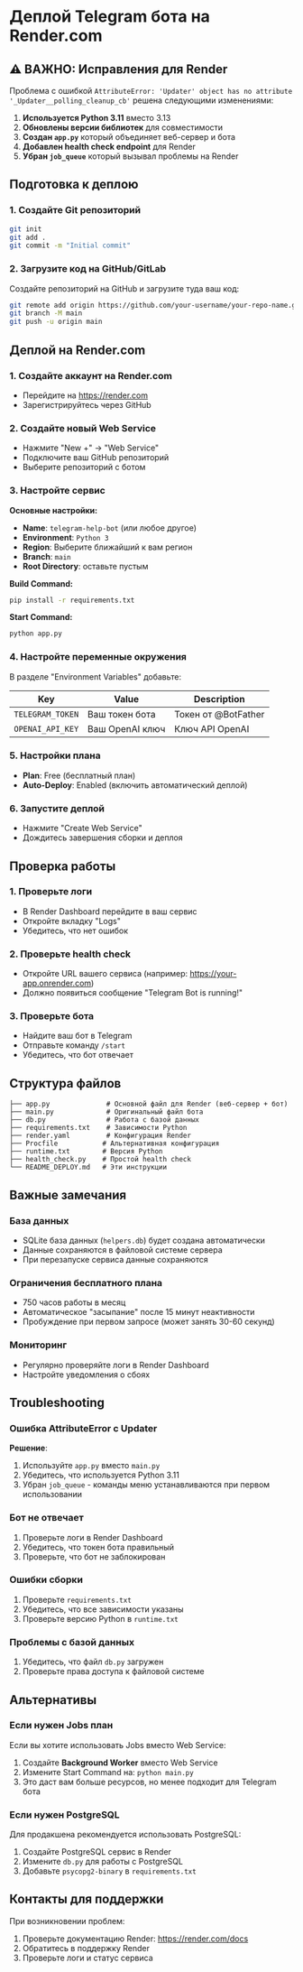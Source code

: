 # Деплой Telegram бота на Render.com

## ⚠️ ВАЖНО: Исправления для Render

Проблема с ошибкой `AttributeError: 'Updater' object has no attribute '_Updater__polling_cleanup_cb'` решена следующими изменениями:

1. **Используется Python 3.11** вместо 3.13
2. **Обновлены версии библиотек** для совместимости
3. **Создан `app.py`** который объединяет веб-сервер и бота
4. **Добавлен health check endpoint** для Render
5. **Убран `job_queue`** который вызывал проблемы на Render

## Подготовка к деплою

### 1. Создайте Git репозиторий

```bash
git init
git add .
git commit -m "Initial commit"
```

### 2. Загрузите код на GitHub/GitLab

Создайте репозиторий на GitHub и загрузите туда ваш код:

```bash
git remote add origin https://github.com/your-username/your-repo-name.git
git branch -M main
git push -u origin main
```

## Деплой на Render.com

### 1. Создайте аккаунт на Render.com
- Перейдите на https://render.com
- Зарегистрируйтесь через GitHub

### 2. Создайте новый Web Service
- Нажмите "New +" → "Web Service"
- Подключите ваш GitHub репозиторий
- Выберите репозиторий с ботом

### 3. Настройте сервис

**Основные настройки:**
- **Name**: `telegram-help-bot` (или любое другое)
- **Environment**: `Python 3`
- **Region**: Выберите ближайший к вам регион
- **Branch**: `main`
- **Root Directory**: оставьте пустым

**Build Command:**
```bash
pip install -r requirements.txt
```

**Start Command:**
```bash
python app.py
```

### 4. Настройте переменные окружения

В разделе "Environment Variables" добавьте:

| Key | Value | Description |
|-----|-------|-------------|
| `TELEGRAM_TOKEN` | Ваш токен бота | Токен от @BotFather |
| `OPENAI_API_KEY` | Ваш OpenAI ключ | Ключ API OpenAI |

### 5. Настройки плана
- **Plan**: Free (бесплатный план)
- **Auto-Deploy**: Enabled (включить автоматический деплой)

### 6. Запустите деплой
- Нажмите "Create Web Service"
- Дождитесь завершения сборки и деплоя

## Проверка работы

### 1. Проверьте логи
- В Render Dashboard перейдите в ваш сервис
- Откройте вкладку "Logs"
- Убедитесь, что нет ошибок

### 2. Проверьте health check
- Откройте URL вашего сервиса (например: https://your-app.onrender.com)
- Должно появиться сообщение "Telegram Bot is running!"

### 3. Проверьте бота
- Найдите ваш бот в Telegram
- Отправьте команду `/start`
- Убедитесь, что бот отвечает

## Структура файлов

```
├── app.py              # Основной файл для Render (веб-сервер + бот)
├── main.py             # Оригинальный файл бота
├── db.py               # Работа с базой данных
├── requirements.txt    # Зависимости Python
├── render.yaml         # Конфигурация Render
├── Procfile           # Альтернативная конфигурация
├── runtime.txt        # Версия Python
├── health_check.py    # Простой health check
└── README_DEPLOY.md   # Эти инструкции
```

## Важные замечания

### База данных
- SQLite база данных (`helpers.db`) будет создана автоматически
- Данные сохраняются в файловой системе сервера
- При перезапуске сервиса данные сохраняются

### Ограничения бесплатного плана
- 750 часов работы в месяц
- Автоматическое "засыпание" после 15 минут неактивности
- Пробуждение при первом запросе (может занять 30-60 секунд)

### Мониторинг
- Регулярно проверяйте логи в Render Dashboard
- Настройте уведомления о сбоях

## Troubleshooting

### Ошибка AttributeError с Updater
**Решение**: 
1. Используйте `app.py` вместо `main.py` 
2. Убедитесь, что используется Python 3.11
3. Убран `job_queue` - команды меню устанавливаются при первом использовании

### Бот не отвечает
1. Проверьте логи в Render Dashboard
2. Убедитесь, что токен бота правильный
3. Проверьте, что бот не заблокирован

### Ошибки сборки
1. Проверьте `requirements.txt`
2. Убедитесь, что все зависимости указаны
3. Проверьте версию Python в `runtime.txt`

### Проблемы с базой данных
1. Убедитесь, что файл `db.py` загружен
2. Проверьте права доступа к файловой системе

## Альтернативы

### Если нужен Jobs план
Если вы хотите использовать Jobs вместо Web Service:

1. Создайте **Background Worker** вместо Web Service
2. Измените Start Command на: `python main.py`
3. Это даст вам больше ресурсов, но менее подходит для Telegram бота

### Если нужен PostgreSQL
Для продакшена рекомендуется использовать PostgreSQL:

1. Создайте PostgreSQL сервис в Render
2. Измените `db.py` для работы с PostgreSQL
3. Добавьте `psycopg2-binary` в `requirements.txt`

## Контакты для поддержки

При возникновении проблем:
1. Проверьте документацию Render: https://render.com/docs
2. Обратитесь в поддержку Render
3. Проверьте логи и статус сервиса 